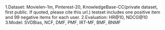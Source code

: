 1.Dataset: Movielen-1m, Pinterest-20, KnowledgeBase-CC(private dataset, first public. If quoted, please cite this url.)
           testset includes one positive item and 99 negative items for each user.
2.Evaluation: HR@10, NDCG@10
3.Model: SVDBias, NCF, DMF, PMF, IRT-MF, BMF, BNMF